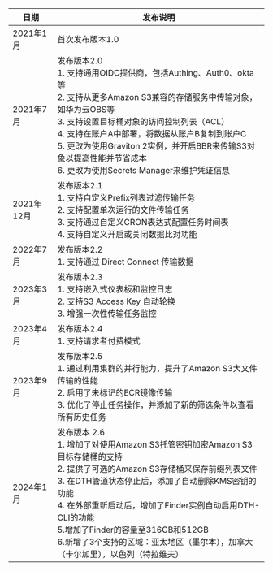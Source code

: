| 日期       | 发布说明|
|----------|--------|
| 2021年1月 | 首次发布版本1.0 |
| 2021年7月 | 发布版本2.0 <br> 1. 支持通用OIDC提供商，包括Authing、Auth0、okta等 <br> 2. 支持从更多Amazon S3兼容的存储服务中传输对象，如华为云OBS等 <br> 3. 支持设置目标桶对象的访问控制列表（ACL）<br> 4. 支持在账户A中部署，将数据从账户B复制到账户C<br> 5. 更改为使用Graviton 2实例，并开启BBR来传输S3对象以提高性能并节省成本<br> 6. 更改为使用Secrets Manager来维护凭证信息 |
| 2021年12月 | 发布版本2.1 <br> 1. 支持自定义Prefix列表过滤传输任务 <br> 2. 支持配置单次运行的文件传输任务 <br> 3. 支持通过自定义CRON表达式配置任务时间表 <br> 4. 支持自定义开启或关闭数据比对功能 |
| 2022年7月 | 发布版本2.2 <br> 1. 支持通过 Direct Connect 传输数据| 
| 2023年3月 | 发布版本2.3 <br> 1. 支持嵌入式仪表板和监控日志<br> 2. 支持S3 Access Key 自动轮换 <br> 3. 增强一次性传输任务监控| 
| 2023年4月 | 发布版本2.4 <br> 1. 支持请求者付费模式| 
| 2023年9月 | 发布版本2.5 <br> 1. 通过利用集群的并行能力，提升了Amazon S3大文件传输的性能 <br> 2. 启用了未标记的ECR镜像传输 <br> 3. 优化了停止任务操作，并添加了新的筛选条件以查看所有历史任务  |
| 2024年1月 | 发布版本 2.6 <br> 1. 增加了对使用Amazon S3托管密钥加密Amazon S3目标存储桶的支持 <br> 2. 提供了可选的Amazon S3存储桶来保存前缀列表文件 <br> 3. 在DTH管道状态停止后，添加了自动删除KMS密钥的功能  <br> 4. 在外部重新启动后，增加了Finder实例自动启用DTH-CLI的功能 <br> 5.增加了Finder的容量至316GB和512GB  <br> 6.新增了3个支持的区域：亚太地区（墨尔本），加拿大（卡尔加里），以色列（特拉维夫）  | 
